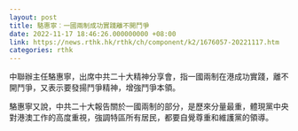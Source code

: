 ```yaml
---
layout: post
title: 駱惠寧︰一國兩制成功實踐離不開鬥爭
date: 2022-11-17 18:46:26.000000000 +08:00
link: https://news.rthk.hk/rthk/ch/component/k2/1676057-20221117.htm
categories: rthk
---
```


中聯辦主任駱惠寧，出席中共二十大精神分享會，指一國兩制在港成功實踐，離不開鬥爭，又表示要發揚鬥爭精神，增強鬥爭本領。

駱惠寧又說，中共二十大報告關於一國兩制的部分，是歷來分量最重，體現黨中央對港澳工作的高度重視，強調特區所有居民，都要自覺尊重和維護黨的領導。
